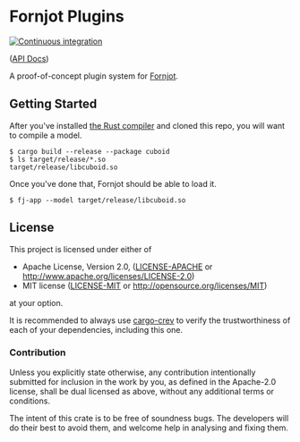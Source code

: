 # Fornjot Plugins

[![Continuous integration](https://github.com/Michael-F-Bryan/fornjot-plugins/workflows/Continuous%20integration/badge.svg?branch=master)](https://github.com/Michael-F-Bryan/fornjot-plugins/actions)

([API Docs])

A proof-of-concept plugin system for [Fornjot][fornjot].

## Getting Started

After you've installed [the Rust compiler][rustup] and cloned this repo, you
will want to compile a model.

```console
$ cargo build --release --package cuboid
$ ls target/release/*.so
target/release/libcuboid.so
```

Once you've done that, Fornjot should be able to load it.

```console
$ fj-app --model target/release/libcuboid.so
```

## License

This project is licensed under either of

 * Apache License, Version 2.0, ([LICENSE-APACHE](LICENSE-APACHE.md) or
   http://www.apache.org/licenses/LICENSE-2.0)
 * MIT license ([LICENSE-MIT](LICENSE-MIT.md) or
   http://opensource.org/licenses/MIT)

at your option.

It is recommended to always use [cargo-crev][crev] to verify the
trustworthiness of each of your dependencies, including this one.

### Contribution

Unless you explicitly state otherwise, any contribution intentionally
submitted for inclusion in the work by you, as defined in the Apache-2.0
license, shall be dual licensed as above, without any additional terms or
conditions.

The intent of this crate is to be free of soundness bugs. The developers will
do their best to avoid them, and welcome help in analysing and fixing them.

[API Docs]: https://michael-f-bryan.github.io/fornjot-plugins
[crev]: https://github.com/crev-dev/cargo-crev
[fornjot]: https://www.fornjot.app/
[rustup]: https://rustup.rs/
